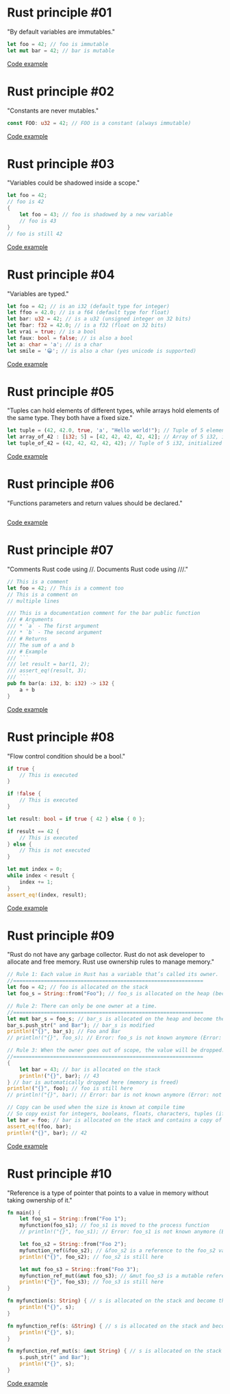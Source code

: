 # Rust principle #01

"By default variables are immutables."

```rust
let foo = 42; // foo is immutable
let mut bar = 42; // bar is mutable
```

[Code example](./principle01/src/main.rs)

# Rust principle #02

"Constants are never mutables."

```rust
const FOO: u32 = 42; // FOO is a constant (always immutable)
```

[Code example](./principle02/src/main.rs)

# Rust principle #03

"Variables could be shadowed inside a scope."

```rust
let foo = 42;
// foo is 42
{
    let foo = 43; // foo is shadowed by a new variable
    // foo is 43
}
// foo is still 42
```

[Code example](./principle03/src/main.rs)

# Rust principle #04

"Variables are typed."

```rust
let foo = 42; // is an i32 (default type for integer)
let ffoo = 42.0; // is a f64 (default type for float)
let bar: u32 = 42; // is a u32 (unsigned integer on 32 bits)
let fbar: f32 = 42.0; // is a f32 (float on 32 bits)
let vrai = true; // is a bool
let faux: bool = false; // is also a bool
let a: char = 'a'; // is a char
let smile = '😀'; // is also a char (yes unicode is supported)
```

[Code example](./principle04/src/main.rs)

# Rust principle #05

"Tuples can hold elements of different types, while arrays hold elements of the same type. They both have a fixed size."

```rust
let tuple = (42, 42.0, true, 'a', "Hello world!"); // Tuple of 5 elements
let array_of_42 : [i32; 5] = [42, 42, 42, 42, 42]; // Array of 5 i32, initialized with 42
let tuple_of_42 = (42, 42, 42, 42, 42); // Tuple of 5 i32, initialized with 42
```

[Code example](./principle05/src/main.rs)

# Rust principle #06

"Functions parameters and return values should be declared."

```rust
```

[Code example](./principle06/src/main.rs)

# Rust principle #07

"Comments Rust code using //. Documents Rust code using ///."

```rust
// This is a comment
let foo = 42; // This is a comment too
// This is a comment on
// multiple lines

/// This is a documentation comment for the bar public function
/// # Arguments
/// * `a` - The first argument
/// * `b` - The second argument
/// # Returns
/// The sum of a and b
/// # Example
/// ```
/// let result = bar(1, 2);
/// assert_eq!(result, 3);
/// ```
pub fn bar(a: i32, b: i32) -> i32 {
    a + b
}
```

[Code example](./principle07/src/main.rs)

# Rust principle #08

"Flow control condition should be a bool."

```rust
if true {
    // This is executed
}

if !false {
    // This is executed
}

let result: bool = if true { 42 } else { 0 };

if result == 42 {
    // This is executed
} else {
    // This is not executed
}

let mut index = 0;
while index < result {
    index += 1;
}
assert_eq!(index, result);
```

[Code example](./principle08/src/main.rs)

# Rust principle #09

"Rust do not have any garbage collector.
Rust do not ask developer to allocate and free memory.
Rust use ownership rules to manage memory."

```rust
// Rule 1: Each value in Rust has a variable that’s called its owner.
//==============================================================
let foo = 42; // foo is allocated on the stack
let foo_s = String::from("Foo"); // foo_s is allocated on the heap (because its size is not known at compile time)

// Rule 2: There can only be one owner at a time.
//==============================================================
let mut bar_s = foo_s; // bar_s is allocated on the heap and become the owner of the foo_s value
bar_s.push_str(" and Bar"); // bar_s is modified
println!("{}", bar_s); // Foo and Bar
// println!("{}", foo_s); // Error: foo_s is not known anymore (Error: value borrowed here after move)

// Rule 3: When the owner goes out of scope, the value will be dropped.
//==============================================================
{
    let bar = 43; // bar is allocated on the stack
    println!("{}", bar); // 43
} // bar is automatically dropped here (memory is freed)
println!("{}", foo); // foo is still here
// println!("{}", bar); // Error: bar is not known anymore (Error: not found in this scope)

// Copy can be used when the size is known at compile time
// So copy exist for integers, booleans, floats, characters, tuples (if all elements are copy)
let bar = foo; // bar is allocated on the stack and contains a copy of the foo value
assert_eq!(foo, bar);
println!("{}", bar); // 42
```

[Code example](./principle09/src/main.rs)

# Rust principle #10

"Reference is a type of pointer that points to a value in memory without taking ownership of it."

```rust
fn main() {
    let foo_s1 = String::from("Foo 1");
    myfunction(foo_s1); // foo_s1 is moved to the process function
    // println!("{}", foo_s1); // Error: foo_s1 is not known anymore (Error: value borrowed here after move)

    let foo_s2 = String::from("Foo 2");
    myfunction_ref(&foo_s2); // &foo_s2 is a reference to the foo_s2 value
    println!("{}", foo_s2); // foo_s2 is still here

    let mut foo_s3 = String::from("Foo 3");
    myfunction_ref_mut(&mut foo_s3); // &mut foo_s3 is a mutable reference to the foo_s3 value
    println!("{}", foo_s3); // foo_s3 is still here
}

fn myfunction(s: String) { // s is allocated on the stack and become the owner of the bar_s value
    println!("{}", s);
}

fn myfunction_ref(s: &String) { // s is allocated on the stack and become the owner of the bar_s value
    println!("{}", s);
}

fn myfunction_ref_mut(s: &mut String) { // s is allocated on the stack and become the owner of the bar_s value
    s.push_str(" and Bar");
    println!("{}", s);
}
```

[Code example](./principle10/src/main.rs)
